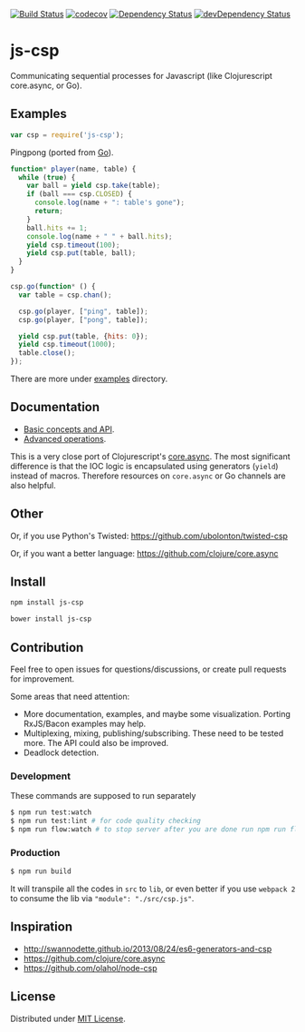 [![Build Status](https://travis-ci.org/ubolonton/js-csp.svg?branch=master)](https://travis-ci.org/ubolonton/js-csp)
[![codecov](https://codecov.io/gh/ubolonton/js-csp/branch/master/graph/badge.svg)](https://codecov.io/gh/ubolonton/js-csp)
[![Dependency Status](https://david-dm.org/ubolonton/js-csp.svg)](https://david-dm.org/ubolonton/js-csp)
[![devDependency Status](https://david-dm.org/ubolonton/js-csp/dev-status.svg)](https://david-dm.org/ubolonton/js-csp#info=devDependencies)

# js-csp
Communicating sequential processes for Javascript (like Clojurescript core.async, or Go).

## Examples
```javascript
var csp = require('js-csp');
```

Pingpong (ported from [Go](http://talks.golang.org/2013/advconc.slide#6)).

```javascript
function* player(name, table) {
  while (true) {
    var ball = yield csp.take(table);
    if (ball === csp.CLOSED) {
      console.log(name + ": table's gone");
      return;
    }
    ball.hits += 1;
    console.log(name + " " + ball.hits);
    yield csp.timeout(100);
    yield csp.put(table, ball);
  }
}

csp.go(function* () {
  var table = csp.chan();

  csp.go(player, ["ping", table]);
  csp.go(player, ["pong", table]);

  yield csp.put(table, {hits: 0});
  yield csp.timeout(1000);
  table.close();
});
```

There are more under [examples](examples/) directory.

## Documentation

- [Basic concepts and API](doc/basic.md).
- [Advanced operations](doc/advanced.md).

This is a very close port of Clojurescript's [core.async](https://github.com/clojure/core.async). The most significant difference
is that the IOC logic is encapsulated using generators (`yield`) instead of macros. Therefore resources on `core.async` or Go channels are also helpful.

## Other

Or, if you use Python's Twisted:
https://github.com/ubolonton/twisted-csp

Or, if you want a better language:
https://github.com/clojure/core.async

## Install

```bash
npm install js-csp
```

```bash
bower install js-csp
```

## Contribution

Feel free to open issues for questions/discussions, or create pull requests for improvement.

Some areas that need attention:
- More documentation, examples, and maybe some visualization. Porting RxJS/Bacon examples may help.
- Multiplexing, mixing, publishing/subscribing. These need to be tested more. The API could also be improved.
- Deadlock detection.

### Development

These commands are supposed to run separately
```bash
$ npm run test:watch
$ npm run test:lint # for code quality checking
$ npm run flow:watch # to stop server after you are done run npm run flow:stop
```

### Production

```bash
$ npm run build
```

It will transpile all the codes in `src` to `lib`, or even better if you use `webpack 2` to consume
the lib via `"module": "./src/csp.js"`.

## Inspiration

- http://swannodette.github.io/2013/08/24/es6-generators-and-csp
- https://github.com/clojure/core.async
- https://github.com/olahol/node-csp

## License

Distributed under [MIT License](http://opensource.org/licenses/MIT).
